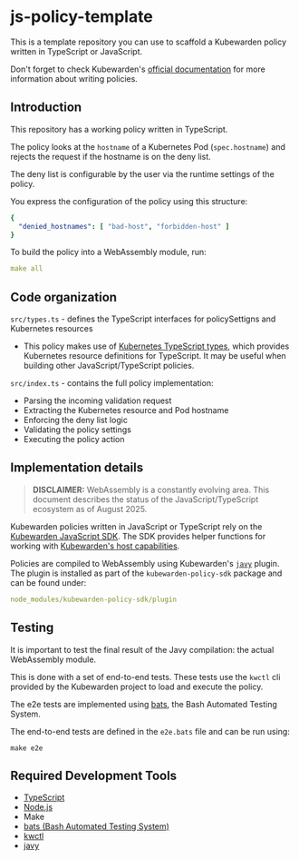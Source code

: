 # js-policy-template

This is a template repository you can use to scaffold a Kubewarden policy written in TypeScript or JavaScript.

Don't forget to check Kubewarden's
[official documentation](https://docs.kubewarden.io)
for more information about writing policies.

## Introduction

This repository has a working policy written in TypeScript.

The policy looks at the `hostname` of a Kubernetes Pod (`spec.hostname`) and rejects the request if the hostname is on the deny list.

The deny list is configurable by the user via the runtime settings of the policy.

You express the configuration of the policy using this structure:

```yaml
{
  "denied_hostnames": [ "bad-host", "forbidden-host" ]
}
```

To build the policy into a WebAssembly module, run:
```yaml
make all
```

## Code organization
`src/types.ts` - defines the TypeScript interfaces for policySettigns and Kubernetes resources
  - This policy makes use of [Kubernetes TypeScript types](https://github.com/silverlyra/kubernetes-types), which provides Kubernetes resource definitions for TypeScript. It may be useful when building other JavaScript/TypeScript policies.

`src/index.ts` - contains the full policy implementation:
- Parsing the incoming validation request
- Extracting the Kubernetes resource and Pod hostname
- Enforcing the deny list logic
- Validating the policy settings
- Executing the policy action

## Implementation details

> **DISCLAIMER:** WebAssembly is a constantly evolving area.
> This document describes the status of the JavaScript/TypeScript ecosystem as of August 2025.

Kubewarden policies written in JavaScript or TypeScript rely on the [Kubewarden JavaScript SDK](https://github.com/kubewarden/policy-sdk-js). The SDK provides helper functions for working with [Kubewarden's host capabilities](https://docs.kubewarden.io/reference/spec/host-capabilities/intro-host-capabilities).

Policies are compiled to WebAssembly using Kubewarden's [`javy`](https://github.com/bytecodealliance/javy) plugin. The plugin is installed as part of the `kubewarden-policy-sdk` package and can be found under:

```yaml
node_modules/kubewarden-policy-sdk/plugin
```
## Testing

It is important to test the final result of the Javy compilation:
the actual WebAssembly module.

This is done with a set of end-to-end tests.
These tests use the `kwctl` cli provided by the Kubewarden project to load and execute the policy.

The e2e tests are implemented using
[bats](https://github.com/bats-core/bats-core),
the Bash Automated Testing System.

The end-to-end tests are defined in the `e2e.bats` file and can be run using:

```console
make e2e
```

## Required Development Tools
- [TypeScript](https://www.typescriptlang.org)
- [Node.js](https://nodejs.org)
- Make 
- [bats (Bash Automated Testing System)](https://github.com/bats-core/bats-core)
- [kwctl](https://github.com/kubewarden/kwctl/releases)
- [javy](https://github.com/bytecodealliance/javy)